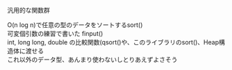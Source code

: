 汎用的な関数群<br>

O(n log n)で任意の型のデータをソートするsort()<br>
可変個引数の練習で書いた finput()<br>
int, long long, double の比較関数(qsort()や、このライブラリのsort()、Heap構造体に渡せる<br>
これ以外のデータ型、あんまり使わないしとりあえずよさそう
